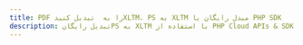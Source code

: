 ---title: PDF را به  تبدیل کنیدXLTM، PS به XLTM مبدل رایگان یا PHP SDKdescription: تبدیل رایگانPS به XLTM با استفاده از PHP Cloud APIs & SDK همچنین اسناد PDF را در Cloud ایجاد، ویرایش و رندر کنید.---